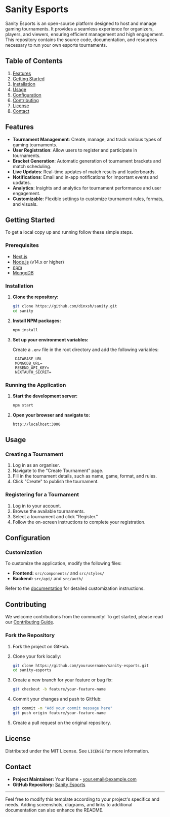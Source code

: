 # Sanity Esports

Sanity Esports is an open-source platform designed to host and manage gaming tournaments. It provides a seamless experience for organizers, players, and viewers, ensuring efficient management and high engagement. This repository contains the source code, documentation, and resources necessary to run your own esports tournaments.

## Table of Contents

1. [Features](#features)
2. [Getting Started](#getting-started)
3. [Installation](#installation)
4. [Usage](#usage)
5. [Configuration](#configuration)
6. [Contributing](#contributing)
7. [License](#license)
8. [Contact](#contact)

## Features

- **Tournament Management**: Create, manage, and track various types of gaming tournaments.
- **User Registration**: Allow users to register and participate in tournaments.
- **Bracket Generation**: Automatic generation of tournament brackets and match scheduling.
- **Live Updates**: Real-time updates of match results and leaderboards.
- **Notifications**: Email and in-app notifications for important events and updates.
- **Analytics**: Insights and analytics for tournament performance and user engagement.
- **Customizable**: Flexible settings to customize tournament rules, formats, and visuals.

## Getting Started

To get a local copy up and running follow these simple steps.

### Prerequisites
- [Next.js](https://nextjs.org/)
- [Node.js](https://nodejs.org/) (v14.x or higher)
- [npm](https://www.npmjs.com/)
- [MongoDB](https://www.mongodb.com/)

### Installation

1. **Clone the repository:**

   ```sh
   git clone https://github.com/dinxsh/sanity.git
   cd sanity
   ```

2. **Install NPM packages:**

   ```sh
   npm install
   ```

3. **Set up your environment variables:**

   Create a `.env` file in the root directory and add the following variables:

   ```env
    DATABASE_URL
    MONGODB_URL=
    RESEND_API_KEY=
    NEXTAUTH_SECRET=
   ```

### Running the Application

1. **Start the development server:**

   ```sh
   npm start
   ```

2. **Open your browser and navigate to:**

   ```plaintext
   http://localhost:3000
   ```

## Usage

### Creating a Tournament

1. Log in as an organiser.
2. Navigate to the "Create Tournament" page.
3. Fill in the tournament details, such as name, game, format, and rules.
4. Click "Create" to publish the tournament.

### Registering for a Tournament

1. Log in to your account.
2. Browse the available tournaments.
3. Select a tournament and click "Register."
4. Follow the on-screen instructions to complete your registration.

## Configuration

### Customization

To customize the application, modify the following files:

- **Frontend:** `src/components/` and `src/styles/`
- **Backend:** `src/api/` and `src/auth/`

Refer to the [documentation](docs/configuration.md) for detailed customization instructions.

## Contributing

We welcome contributions from the community! To get started, please read our [Contributing Guide](CONTRIBUTING.md).

### Fork the Repository

1. Fork the project on GitHub.
2. Clone your fork locally:

   ```sh
   git clone https://github.com/yourusername/sanity-esports.git
   cd sanity-esports
   ```

3. Create a new branch for your feature or bug fix:

   ```sh
   git checkout -b feature/your-feature-name
   ```

4. Commit your changes and push to GitHub:

   ```sh
   git commit -m "Add your commit message here"
   git push origin feature/your-feature-name
   ```

5. Create a pull request on the original repository.

## License

Distributed under the MIT License. See `LICENSE` for more information.

## Contact

- **Project Maintainer:** Your Name - [your.email@example.com](mailto:your.email@example.com)
- **GitHub Repository:** [Sanity Esports](https://github.com/yourusername/sanity-esports)

---

Feel free to modify this template according to your project's specifics and needs. Adding screenshots, diagrams, and links to additional documentation can also enhance the README.
